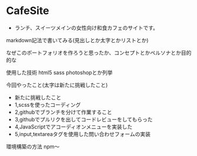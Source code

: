 # CafeSite

- ランチ、スイーツメインの女性向け和食カフェのサイトです。

markdown記法で書いてみる(見出しとか太字とかリストとか)


なぜこのポートフォリオを作ろうと思ったか、コンセプトとかペルソナとか目的的な


使用した技術
html5
sass
photoshopとか列挙

今回やったこと(太字は新たに挑戦したこと)

- 新たに挑戦したこと
- 1,scssを使ったコーディング
- 2,githubでブランチを分けて作業すること
- 3,githubでプルリクを出してコードレビューをしてもらった
- 4,JavaScriptでアコーディオンメニューを実装した
- 5,input,textareaタグを使用した問い合わせフォームの実装

環境構築の方法
npm〜